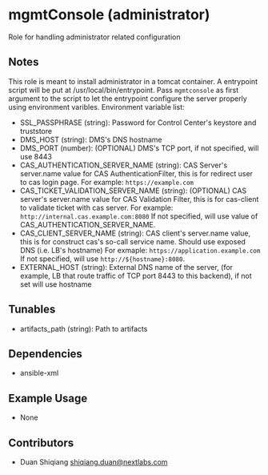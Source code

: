 # mgmtConsole (administrator)

Role for handling administrator related configuration

## Notes

This role is meant to install administrator in a tomcat container. A entrypoint script will be put at /usr/local/bin/entrypoint. Pass `mgmtconsole` as first argument to the script to let the entrypoint configure the server properly using environment varibles. Environment variable list:

* SSL_PASSPHRASE (string): Password for Control Center's keystore and truststore
* DMS_HOST (string): DMS's DNS hostname
* DMS_PORT (number): (OPTIONAL) DMS's TCP port, if not specified, will use 8443
* CAS_AUTHENTICATION_SERVER_NAME (string): CAS Server's server.name value for CAS AuthenticationFilter, this is for redirect user to cas login page.
    For example: `https://example.com`
* CAS_TICKET_VALIDATION_SERVER_NAME (string): (OPTIONAL) CAS server's server.name value for CAS Validation Filter, this is for cas-client to validate ticket with cas server.
    For example: `http://internal.cas.example.com:8080` If not specified, will use value of CAS_AUTHENTICATION_SERVER_NAME.
* CAS_CLIENT_SERVER_NAME (string): CAS client's server.name value, this is for construct cas's so-call service name. Should use exposed DNS (i.e. LB's hostname)
    For exmaple: `https://application.example.com` If not specified, will use `http://${hostname}:8080`.
* EXTERNAL_HOST (string): External DNS name of the server, (for example, LB that route traffic of TCP port 8443 to this backend), if not set will use hostname

## Tunables

* artifacts_path (string): Path to artifacts

## Dependencies

* ansible-xml

## Example Usage

* None

## Contributors

* Duan Shiqiang <shiqiang.duan@nextlabs.com>
